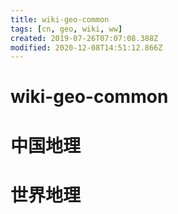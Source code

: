 ```yaml
---
title: wiki-geo-common
tags: [cn, geo, wiki, ww]
created: 2019-07-26T07:07:08.388Z
modified: 2020-12-08T14:51:12.866Z
---
```


# wiki-geo-common

# 中国地理

# 世界地理
